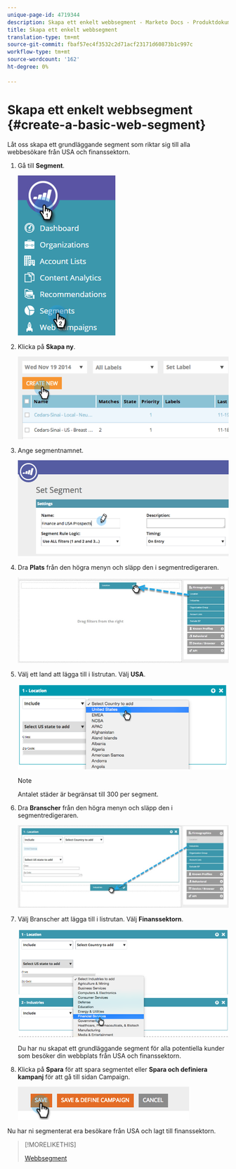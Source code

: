 ```yaml
---
unique-page-id: 4719344
description: Skapa ett enkelt webbsegment - Marketo Docs - Produktdokumentation
title: Skapa ett enkelt webbsegment
translation-type: tm+mt
source-git-commit: fbaf57ec4f3532c2d71acf23171d60873b1c997c
workflow-type: tm+mt
source-wordcount: '162'
ht-degree: 0%

---
```



# Skapa ett enkelt webbsegment {#create-a-basic-web-segment}

Låt oss skapa ett grundläggande segment som riktar sig till alla webbesökare från USA och finanssektorn.

1. Gå till **Segment**.

   ![](assets/image2016-8-18-15-3a37-3a32.png)

1. Klicka på **Skapa ny**.

   ![](assets/image2014-11-19-19-3a33-3a47.png)

1. Ange segmentnamnet.

   ![](assets/segment-name.png)

1. Dra **Plats** från den högra menyn och släpp den i segmentredigeraren.

   ![](assets/location-drag-hand.jpg)

1. Välj ett land att lägga till i listrutan. Välj **USA**.

   ![](assets/image2015-5-28-15-3a29-3a15.png)

   >[!NOTE]
   >
   >Antalet städer är begränsat till 300 per segment.

1. Dra **Branscher** från den högra menyn och släpp den i segmentredigeraren.

   ![](assets/industries-hand.jpg)

1. Välj Branscher att lägga till i listrutan. Välj **Finanssektorn**.

   ![](assets/segment-industries.png)

   Du har nu skapat ett grundläggande segment för alla potentiella kunder som besöker din webbplats från USA och finanssektorn.

1. Klicka på **Spara** för att spara segmentet eller **Spara och definiera kampanj** för att gå till sidan Campaign.

   ![](assets/image2014-11-19-19-3a48-3a20.png)

Nu har ni segmenterat era besökare från USA och lagt till finanssektorn.

>[!MORELIKETHIS]
>
>[Webbsegment](/help/marketo/product-docs/web-personalization/using-web-segments/web-segments.md)
